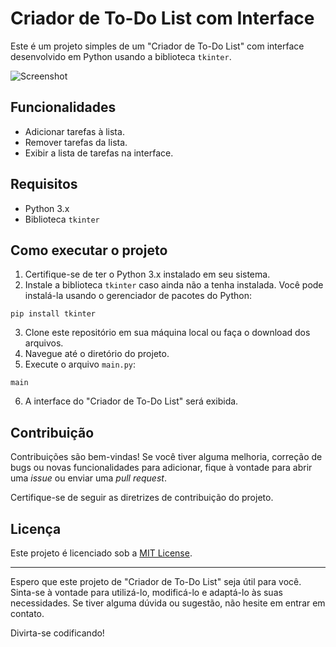 # Criador de To-Do List com Interface

Este é um projeto simples de um "Criador de To-Do List" com interface desenvolvido em Python usando a biblioteca `tkinter`.

![Screenshot](screenshot.png)

## Funcionalidades

- Adicionar tarefas à lista.
- Remover tarefas da lista.
- Exibir a lista de tarefas na interface.

## Requisitos

- Python 3.x
- Biblioteca `tkinter`

## Como executar o projeto

1. Certifique-se de ter o Python 3.x instalado em seu sistema.
2. Instale a biblioteca `tkinter` caso ainda não a tenha instalada. Você pode instalá-la usando o gerenciador de pacotes do Python:

```
pip install tkinter
```

3. Clone este repositório em sua máquina local ou faça o download dos arquivos.
4. Navegue até o diretório do projeto.
5. Execute o arquivo `main.py`:
   
```
main
```

6. A interface do "Criador de To-Do List" será exibida.

## Contribuição

Contribuições são bem-vindas! Se você tiver alguma melhoria, correção de bugs ou novas funcionalidades para adicionar, fique à vontade para abrir uma *issue* ou enviar uma *pull request*.

Certifique-se de seguir as diretrizes de contribuição do projeto.

## Licença

Este projeto é licenciado sob a [MIT License](LICENSE).

---

Espero que este projeto de "Criador de To-Do List" seja útil para você. Sinta-se à vontade para utilizá-lo, modificá-lo e adaptá-lo às suas necessidades. Se tiver alguma dúvida ou sugestão, não hesite em entrar em contato.

Divirta-se codificando!
